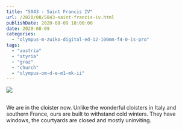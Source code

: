 ```yaml
---
title: "5043 - Saint Francis IV"
url: /2020/08/5043-saint-francis-iv.html
publishDate: 2020-08-09 18:00:00
date: 2020-08-09
categories: 
  - "olympus-m-zuiko-digital-ed-12-100mm-f4-0-is-pro"
tags: 
  - "austria"
  - "styria"
  - "graz"
  - "church"
  - "olympus-om-d-e-m1-mk-ii"
---
```

<div class="container">
<div class="center"><a target="_blank" href="https://d25zfm9zpd7gm5.cloudfront.net/1200x1200/2018/20180705_102323-Edit_lr.jpg"><img class="webfeedsFeaturedVisual" src="https://d25zfm9zpd7gm5.cloudfront.net/0600x0600/2018/20180705_102323-Edit_lr.jpg" /></a></div>
</div>
<br />

We are in the cloister now. Unlike the wonderful cloisters in Italy
and southern France, ours are built to withstand cold winters. They
have windows, the courtyards are closed and mostly uninviting.